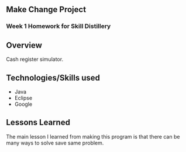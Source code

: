 ## Make Change Project

### Week 1 Homework for Skill Distillery

## Overview

Cash register simulator.


## Technologies/Skills used

* Java
* Eclipse
* Google

## Lessons Learned
The main lesson I learned from making this program is that there can be many ways to solve save same problem. 